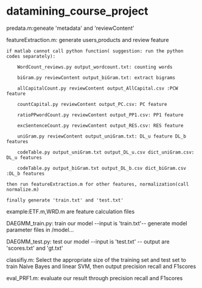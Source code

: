 # datamining_course_project
predata.m:geneate 'metadata' and 'reviewContent'


featureExtraction.m: generate users,products and  review feature

	if matlab cannot call python function( suggestion: run the python codes separately):
	
		WordCount_reviews.py output_wordcount.txt: counting words
		
		biGram.py reviewContent output_biGram.txt: extract bigrams 
		
		allCapitalCount.py reviewContent output_AllCapital.csv :PCW feature
		
		countCapital.py reviewContent output_PC.csv: PC feature
		
		ratioPPwordCount.py reviewContent output_PP1.csv: PP1 feature
		
		excSentenceCount.py reviewContent output_RES.csv: RES feature
		
		uniGram.py reviewContent output_uniGram.txt: DL_u feature DL_b features
		
		codeTable.py output_uniGram.txt output_DL_u.csv dict_uniGram.csv: DL_u features
		
		codeTable.py output_biGram.txt output_DL_b.csv dict_biGram.csv :DL_b features
		
	then run featureExtraction.m for other features, normalization(call normalize.m)
	
	finally generate 'train.txt' and 'test.txt'
	
example:ETF.m,WRD.m are feature calculation files

DAEGMM_train.py: train our model --input is 'train.txt'-- generate model parameter files in /model...

DAEGMM_test.py: test our model --input is 'test.txt' -- output are 'scores.txt' and 'gt.txt'


classifiy.m: Select the appropriate size of the training set and test set to train Naive Bayes and linear SVM, then output precision recall and F1scores

eval_PRF1.m: evaluate our result through precision recall and F1scores
